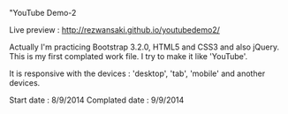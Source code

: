 "YouTube Demo-2

Live preview : http://rezwansaki.github.io/youtubedemo2/

Actually I'm practicing Bootstrap 3.2.0, HTML5 and CSS3 and also jQuery. This is my first complated work file. I try to make it like 'YouTube'. 

It is responsive with the devices : 'desktop', 'tab', 'mobile' and another devices. 

Start date : 8/9/2014
Complated date : 9/9/2014


